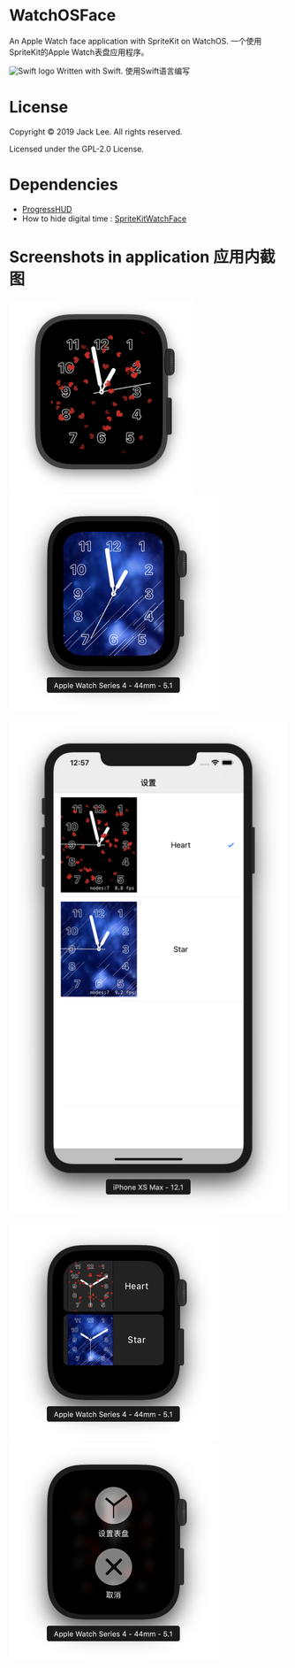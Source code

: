 # WatchOSFace
An Apple Watch face application with SpriteKit on WatchOS. 一个使用SpriteKit的Apple Watch表盘应用程序。

<img src="https://swift.org/assets/images/swift.svg" alt="Swift logo" height="20" > Written with Swift. 使用Swift语言编写

# License
Copyright © 2019 Jack Lee. All rights reserved.

Licensed under the GPL-2.0 License.

# Dependencies
* [ProgressHUD](https://github.com/relatedcode/ProgressHUD)
* How to hide digital time : [SpriteKitWatchFace](https://github.com/steventroughtonsmith/SpriteKitWatchFace)

# Screenshots in application 应用内截图

![Heart theme](images/watch_heart_small.png)![Star theme](images/watch_star_small.png)

![Selector on phone](images/phone_small.png)

![Selector on watch](images/watch_select_small.png)![Menu on watch](images/watch_menu_small.png)


